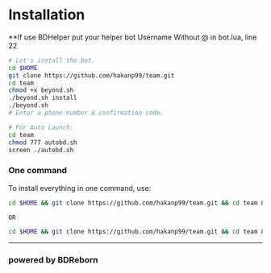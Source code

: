 
# Installation

**If use BDHelper put your helper bot Username Without @ in bot.lua, line 22

```sh
# Let's install the bot.
cd $HOME
git clone https://github.com/hakanp99/team.git
cd team
chmod +x beyond.sh
./beyond.sh install
./beyond.sh 
# Enter a phone number & confirmation code.

# For Auto Launch:
cd team
chmod 777 autobd.sh
screen ./autobd.sh
```
### One command
To install everything in one command, use:
```sh
cd $HOME && git clone https://github.com/hakanp99/team.git && cd team && chmod +x beyond.sh && ./beyond.sh install && ./beyond.sh

OR

cd $HOME && git clone https://github.com/hakanp99/team.git && cd team && chmod +x beyond.sh && ./beyond.sh install && chmod 777 autobd.sh && screen ./autobd.sh
```

* * *

### powered by BDReborn
